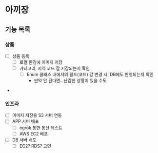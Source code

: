 # 아끼장

## 기능 목록

### 상품
- [ ] 상품 등록
  - [ ] 로컬 환경에 이미지 저장
  - [ ] 카테고리, 지역 코드 잘 저장되는지 확인
    - [ ] Enum 클래스 내에서의 필드(코드) 값 변경 시, DB에도 반영되는지 확인
      - 만약 안 된다면.. 난감한 상황이 있을 수도
- 

### 인프라
- [ ] 이미지 저장용 S3 서버 연동
- [ ] APP 서버 배포
  - [ ] ngrok 통한 통신 테스트
  - [ ] AWS EC2 배포
- [ ] DB 서버 배포
  - [ ] EC2? RDS? 고민
